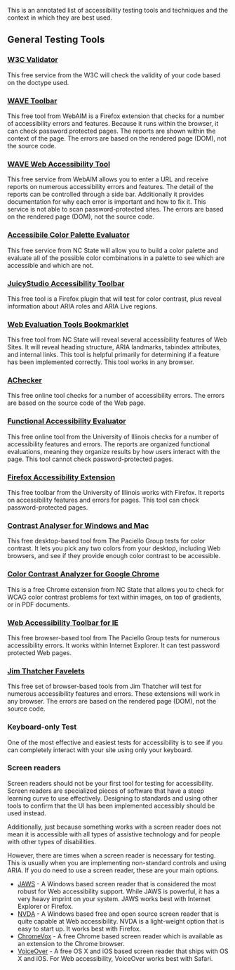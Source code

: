 This is an annotated list of accessibility testing tools and techniques and the context in which they are best used.

General Testing Tools
---------------------

### [W3C Validator](http://validator.w3.org/)

This free service from the W3C will check the validity of your code based on the doctype used.

### [WAVE Toolbar](http://wave.webaim.org/toolbar)

This free tool from WebAIM is a Firefox extension that checks for a number of accessibility errors and features. Because it runs within the browser, it can check password protected pages. The reports are shown within the context of the page. The errors are based on the rendered page (DOM), not the source code.

### [WAVE Web Accessibility Tool](http://wave.webaim.org/>)

This free service from WebAIM allows you to enter a URL and receive reports on numerous accessibility errors and features. The detail of the reports can be controlled through a side bar. Additionally it provides documentation for why each error is important and how to fix it. This service is not able to scan password-protected sites. The errors are based on the rendered page (DOM), not the source code.

### [Accessibile Color Palette Evaluator](http://go.ncsu.edu/accessible-color-palette)

This free service from NC State will allow you to build a color palette and evaluate all of the possible color combinations in a palette to see which are accessible and which are not.

### [JuicyStudio Accessibility Toolbar](https://addons.mozilla.org/en-US/firefox/addon/juicy-studio-accessibility-too/)

This free tool is a Firefox plugin that will test for color contrast, plus reveal information about ARIA roles and ARIA Live regions.

### [Web Evaluation Tools Bookmarklet](http://accessibility.oit.ncsu.edu/tools/web-evaluation-tools/)

This free tool from NC State will reveal several accessibility features of Web Sites. It will reveal heading structure, ARIA landmarks, tabindex attributes, and internal links. This tool is helpful primarily for determining if a feature has been implemented correctly. This tool works in any browser.

### [AChecker](http://achecker.ca/checker/index.php)

This free online tool checks for a number of accessibility errors. The errors are based on the source code of the Web page.

### [Functional Accessibility Evaluator](http://fae.cita.uiuc.edu/)

This free online tool from the University of Illinois checks for a number of accessibility features and errors. The reports are organized functional evaluations, meaning they organize results by how users interact with the page. This tool cannot check password-protected pages.

### [Firefox Accessibility Extension](http://firefox.cita.illinois.edu/)

This free toolbar from the University of Illinois works with Firefox. It reports on accessibility features and errors for pages. This tool can check password-protected pages.

### [Contrast Analyser for Windows and Mac](http://www.paciellogroup.com/resources/contrastAnalyser)

This free desktop-based tool from The Paciello Group tests for color contrast. It lets you pick any two colors from your desktop, including Web browsers, and see if they provide enough color contrast to be accessible.

### [Color Contrast Analyzer for Google Chrome](http://accessibility.oit.ncsu.edu/tools/color-contrast-chrome/)

This is a free Chrome extension from NC State that allows you to check for WCAG color contrast problems for text within images, on top of gradients, or in PDF documents.

### [Web Accessibility Toolbar for IE](http://www.paciellogroup.com/resources/wat/ie)

This free browser-based tool from The Paciello Group tests for numerous accessibility errors. It works within Internet Explorer. It can test password protected Web pages.

### [Jim Thatcher Favelets](http://jimthatcher.com/favelets/)

This free set of browser-based tools from Jim Thatcher will test for numerous accessibility features and errors. These extensions will work in any browser. The errors are based on the rendered page (DOM), not the source code.

### Keyboard-only Test

One of the most effective and easiest tests for accessibility is to see if you can completely interact with your site using only your keyboard.

### Screen readers

Screen readers should not be your first tool for testing for accessibility. Screen readers are specialized pieces of software that have a steep learning curve to use effectively. Designing to standards and using other tools to confirm that the UI has been implemented accessibly should be used instead.

Additionally, just because something works with a screen reader does not mean it is accessible with all types of assistive technology and for people with other types of disabilities.

However, there are times when a screen reader is necessary for testing. This is usually when you are implementing non-standard controls and using ARIA. If you do need to use a screen reader, these are your main options.

-   [JAWS](http://www.freedomscientific.com/products/fs/jaws-product-page.asp) - A Windows based screen reader that is considered the most robust for Web accessibility support. While JAWS is powerful, it has a very heavy imprint on your system. JAWS works best with Internet Explorer or Firefox.
-   [NVDA](http://www.nvda-project.org/) - A Windows based free and open source screen reader that is quite capable at Web accessibility. NVDA is a light-weight option that is easy to start up. It works best with Firefox.
-   [ChromeVox](http://www.chromevox.com/) - A free Chrome based screen reader which is available as an extension to the Chrome browser.
-   [VoiceOver](http://www.apple.com/accessibility/voiceover/) - A free OS X and iOS based screen reader that ships with OS X and iOS. For Web accessibility, VoiceOver works best with Safari.


